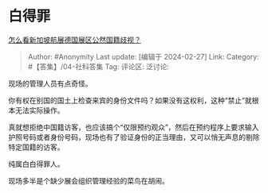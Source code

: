 # 白得罪
[怎么看新加坡航展德国展区公然国籍歧视？](https://www.zhihu.com/question/645814545/answer/3410877072)

> Author: #Anonymity
> Last update: [编辑于 2024-02-27]
> Link:
> Category: #【答集】/04-社科答集 
> Tag: 
> 评论区:
> 泛讨论:

现场的管理人员有点奇怪。

你有权在别国的国土上检查来宾的身份文件吗？如果没有这权利，这种“禁止”就根本无法实际操作。

真就想拒绝中国籍访客，也应该搞个“仅限预约观众”，然后在预约程序上要求输入护照号码或者身份号码，现场也有了验证身份的正当理由，又可以悄无声息的剔除特定国籍的访客。

纯属白白得罪人。

现场多半是个缺少展会组织管理经验的菜鸟在胡闹。